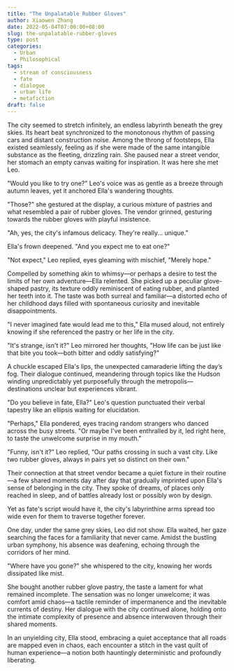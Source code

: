 ```yaml
---
title: "The Unpalatable Rubber Gloves"
author: Xiaowen Zhang
date: 2022-05-04T07:00:00+08:00
slug: the-unpalatable-rubber-gloves
type: post
categories:
  - Urban
  - Philosophical
tags:
  - stream of consciousness
  - fate
  - dialogue
  - urban life
  - metafiction
draft: false
---
```


The city seemed to stretch infinitely, an endless labyrinth beneath the grey skies. Its heart beat synchronized to the monotonous rhythm of passing cars and distant construction noise. Among the throng of footsteps, Ella existed seamlessly, feeling as if she were made of the same intangible substance as the fleeting, drizzling rain. She paused near a street vendor, her stomach an empty canvas waiting for inspiration. It was here she met Leo.

"Would you like to try one?" Leo's voice was as gentle as a breeze through autumn leaves, yet it anchored Ella's wandering thoughts.

"Those?" she gestured at the display, a curious mixture of pastries and what resembled a pair of rubber gloves. The vendor grinned, gesturing towards the rubber gloves with playful insistence.

"Ah, yes, the city's infamous delicacy. They're really... unique."

Ella's frown deepened. "And you expect me to eat one?"

"Not expect," Leo replied, eyes gleaming with mischief, "Merely hope."

Compelled by something akin to whimsy—or perhaps a desire to test the limits of her own adventure—Ella relented. She picked up a peculiar glove-shaped pastry, its texture oddly reminiscent of eating rubber, and planted her teeth into it. The taste was both surreal and familiar—a distorted echo of her childhood days filled with spontaneous curiosity and inevitable disappointments.

"I never imagined fate would lead me to this," Ella mused aloud, not entirely knowing if she referenced the pastry or her life in the city.

"It's strange, isn't it?" Leo mirrored her thoughts, "How life can be just like that bite you took—both bitter and oddly satisfying?"

A chuckle escaped Ella's lips, the unexpected camaraderie lifting the day’s fog. Their dialogue continued, meandering through topics like the Hudson winding unpredictably yet purposefully through the metropolis—destinations unclear but experiences vibrant.

"Do you believe in fate, Ella?" Leo's question punctuated their verbal tapestry like an ellipsis waiting for elucidation.

"Perhaps," Ella pondered, eyes tracing random strangers who danced across the busy streets. "Or maybe I've been enthralled by it, led right here, to taste the unwelcome surprise in my mouth."

"Funny, isn't it?” Leo replied, “Our paths crossing in such a vast city. Like two rubber gloves, always in pairs yet so distinct on their own."

Their connection at that street vendor became a quiet fixture in their routine—a few shared moments day after day that gradually imprinted upon Ella's sense of belonging in the city. They spoke of dreams, of places only reached in sleep, and of battles already lost or possibly won by design.

Yet as fate's script would have it, the city's labyrinthine arms spread too wide even for them to traverse together forever.

One day, under the same grey skies, Leo did not show. Ella waited, her gaze searching the faces for a familiarity that never came. Amidst the bustling urban symphony, his absence was deafening, echoing through the corridors of her mind.

"Where have you gone?" she whispered to the city, knowing her words dissipated like mist.

She bought another rubber glove pastry, the taste a lament for what remained incomplete. The sensation was no longer unwelcome; it was comfort amid chaos—a tactile reminder of impermanence and the inevitable currents of destiny. Her dialogue with the city continued alone, holding onto the intimate complexity of presence and absence interwoven through their shared moments.

In an unyielding city, Ella stood, embracing a quiet acceptance that all roads are mapped even in chaos, each encounter a stitch in the vast quilt of human experience—a notion both hauntingly deterministic and profoundly liberating.